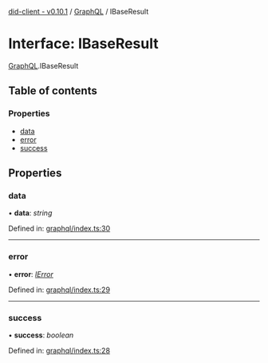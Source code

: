 [did-client - v0.10.1](../README.md) / [GraphQL](../modules/graphql.md) / IBaseResult

# Interface: IBaseResult

[GraphQL](../modules/graphql.md).IBaseResult

## Table of contents

### Properties

- [data](graphql.ibaseresult.md#data)
- [error](graphql.ibaseresult.md#error)
- [success](graphql.ibaseresult.md#success)

## Properties

### data

• **data**: *string*

Defined in: [graphql/index.ts:30](https://github.com/Puzzlepart/did/blob/dev/client/graphql/index.ts#L30)

___

### error

• **error**: [*IError*](graphql.ierror.md)

Defined in: [graphql/index.ts:29](https://github.com/Puzzlepart/did/blob/dev/client/graphql/index.ts#L29)

___

### success

• **success**: *boolean*

Defined in: [graphql/index.ts:28](https://github.com/Puzzlepart/did/blob/dev/client/graphql/index.ts#L28)
